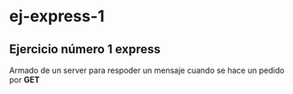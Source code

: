 # ej-express-1
## Ejercicio número 1 express  
Armado de un server para respoder un mensaje cuando se hace un pedido por **GET**

